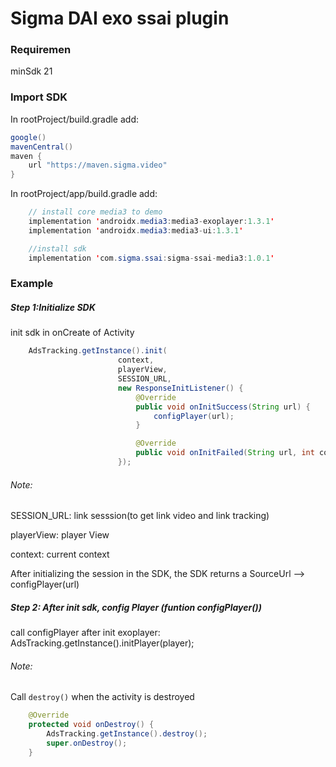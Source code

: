 # Sigma DAI exo ssai plugin

### Requiremen

minSdk 21

### Import SDK

In rootProject/build.gradle add:

```java
google()
mavenCentral()
maven {
    url "https://maven.sigma.video"
}
```

In rootProject/app/build.gradle add:

```java
    // install core media3 to demo
    implementation 'androidx.media3:media3-exoplayer:1.3.1'
    implementation 'androidx.media3:media3-ui:1.3.1'

    //install sdk
    implementation 'com.sigma.ssai:sigma-ssai-media3:1.0.1'
```

### Example

##### Step 1:Initialize SDK

init sdk in onCreate of Activity

```java
    AdsTracking.getInstance().init(
                        context,
                        playerView,
                        SESSION_URL,
                        new ResponseInitListener() {
                            @Override
                            public void onInitSuccess(String url) {
                                configPlayer(url);
                            }

                            @Override
                            public void onInitFailed(String url, int code, String msg) {}
                        });
```

###### Note:

SESSION_URL: link sesssion(to get link video and link tracking)

playerView: player View

context: current context

After initializing the session in the SDK, the SDK returns a SourceUrl --> configPlayer(url)

##### Step 2: After init sdk, config Player (funtion configPlayer())

call configPlayer after init exoplayer: AdsTracking.getInstance().initPlayer(player);

###### Note:

Call `destroy()` when the activity is destroyed

```java
    @Override
    protected void onDestroy() {
        AdsTracking.getInstance().destroy();
        super.onDestroy();
    }
```
